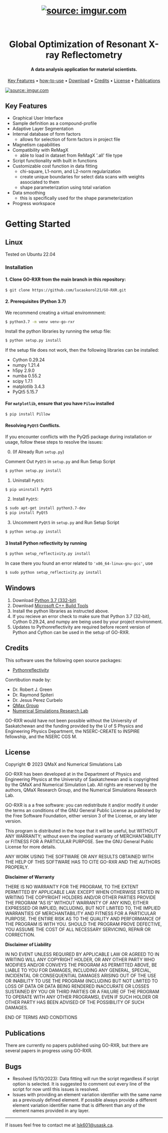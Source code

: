 <h1 align="center">
  <a href="https://imgur.com/3ZJbg84"><img src="https://i.imgur.com/3ZJbg84.jpg" title="source: imgur.com" /></a>
</h1>

<h1 align="center">
  <br>
  Global Optimization of Resonant X-ray Reflectometry
  <br>
</h1>

<h4 align="center">A data analysis application for material scientists.</h4>

<p align="center">
  <a href="#key-features">Key Features</a> •
  <a href="#install">how-to-use</a> •
  <a href="#download">Download</a> •
  <a href="#credits">Credits</a> •
  <a href="#license">License</a> •
  <a href="#publications">Publications</a> 
</p>

<a href="https://imgur.com/kPS6E3D"><img src="https://i.imgur.com/kPS6E3D.jpg" title="source: imgur.com" /></a>

## Key Features

* Graphical User Interface
* Sample definition as a compound-profile
* Adaptive Layer Segmentation
* Internal database of form factors
  - allows for selection of form factors in project file
* Magnetism capabilities
* Compatibility with ReMagX
  - able to load in dataset from ReMagX '.all' file type
* Script functionality with built in functions
* Customizable cost function in data fitting
  - chi-square, L1-norm, and L2-norm regularization
  - create unique boundaries for select data scans with weights associated to them
  - shape parameterization using total variation
* Data smoothing
  - this is specifically used for the shape parameterization
* Progress workspace


# Getting Started

## Linux

Tested on Ubuntu 22.04

### Installation

#### 1. Clone GO-RXR from the main branch in this repository:
```bash
$ git clone https://github.com/lucaskorol21/GO-RXR.git
```

#### 2. Prerequisites (Python 3.7)

We recommend creating a virtual enviromnment:

```bash
$ python3.7 -m venv venv-go-rxr
```

Install the python libraries by running the setup file:

```bash
$ python setup.py install
```

If the setup file does not work, then the following libraries can be installed:

* Cython 0.29.24
* numpy 1.21.4
* h5py 2.9.0
* numba 0.55.2
* scipy 1.7.1
* matplotlib 3.4.3
* PyQt5 5.15.7

#### For `matplotlib`, ensure that you have `Pilow` installed
```bash
$ pip install Pillow
```

#### Resolving `PyQt5` Conflicts.

If you encounter conflicts with the PyQt5 package during installation or usage, follow these steps to resolve the issues:

0. (If Already Run `setup.py`)

Comment Out `PyQt5` in `setup.py` and Run Setup Script
```bash
$ python setup.py install
```

1. Uninstall `PyQt5`:
```bash
$ pip uninstall PyQt5
```

2. Install `PyQt5`:
```bash
$ sudo apt-get install python3.7-dev
$ pip install PyQt5
```

3. Uncomment `PyQt5` in `setup.py` and Run Setup Script
```bash
$ python setup.py install
```

#### 3 Install Python reflectivity by running
```bash
$ python setup_reflectivity.py install
```

In case there you found an error related to `'x86_64-linux-gnu-gcc'`, use
```bash
$ sudo python setup_reflectivity.py install
```


## Windows

1. Download [Python 3.7 (332-bit)](https://www.python.org/downloads/release/python-370/)
2. Download [Microsoft C++ Build Tools](https://visualstudio.microsoft.com/visual-cpp-build-tools/)
4. Install the python libraries as instructed above.
5. If you recieve an error check to make sure that Python 3.7 (32-bit), Cython 0.29.24, and numpy are being used by your project environment.
6. Updates to Pythonreflectivity are required before recent version of Python and Cython can be used in the setup of GO-RXR.


## Credits

This software uses the following open source packages:
- [Pythonreflectivity](https://github.com/malaclypseII/PyXMRTool.git)

Conrtibution made by:
 - Dr. Robert J. Green
 - Dr. Raymond Spiteri
 - Dr. Jesus Perez Curbelo
 - [QMax Group](https://research-groups.usask.ca/qmax/)
 - [Numerical Simulations Research Lab](https://simlab.usask.ca/)

GO-RXR would have not been possible without the University of Saskatchewan and the funding provided by the U of S Physics and Engineering Physics Department, the NSERC-CREATE to INSPIRE fellowship, and the NSERC CGS M.

## License
Copyright © 2023 QMaX and Numerical Simulations Lab

GO-RXR has been developed at in the Department of Physics and Engineering Physics at the University of Saskatchewan and is copyrighted by the QMaX and Numerical Simulation Lab. All rights are reserved by the authors, QMaX Research Group, and the Numerical Simulations Research Lab. 

GO-RXR is a a free software: you can redistribute it and/or modify it under the terms an conditions of the GNU General Public License as published by the Free Software Foundation, either version 3 of the License, or any later version.

This program is distributed in the hope that it will be useful, but WITHOUT ANY WARRANTY; without even the implied warranty of MERCHANTABILITY or FITNESS FOR A PARTICULAR PURPOSE.  See the GNU General Public License for more details.

ANY WORK USING THE SOFTWARE OR ANY RESULTS OBTAINED WITH THE HELP OF THIS SOFTWARE HAS TO CITE GO-RXR AND THE AUTHORS PROPERLY.

**Disclaimer of Warranty**

THERE IS NO WARRANTY FOR THE PROGRAM, TO THE EXTENT PERMITTED BY APPLICABLE LAW. EXCEPT WHEN OTHERWISE STATED IN WRITING THE COPYRIGHT HOLDERS AND/OR OTHER PARTIES PROVIDE THE PROGRAM “AS IS” WITHOUT WARRANTY OF ANY KIND, EITHER EXPRESSED OR IMPLIED, INCLUDING, BUT NOT LIMITED TO, THE IMPLIED WARRANTIES OF MERCHANTABILITY AND FITNESS FOR A PARTICULAR PURPOSE. THE ENTIRE RISK AS TO THE QUALITY AND PERFORMANCE OF THE PROGRAM IS WITH YOU. SHOULD THE PROGRAM PROVE DEFECTIVE, YOU ASSUME THE COST OF ALL NECESSARY SERVICING, REPAIR OR CORRECTION.

**Disclaimer of Liability**

IN NO EVENT UNLESS REQUIRED BY APPLICABLE LAW OR AGREED TO IN WRITING WILL ANY COPYRIGHT HOLDER, OR ANY OTHER PARTY WHO MODIFIES AND/OR CONVEYS THE PROGRAM AS PERMITTED ABOVE, BE LIABLE TO YOU FOR DAMAGES, INCLUDING ANY GENERAL, SPECIAL, INCIDENTAL OR CONSEQUENTIAL DAMAGES ARISING OUT OF THE USE OR INABILITY TO USE THE PROGRAM (INCLUDING BUT NOT LIMITED TO LOSS OF DATA OR DATA BEING RENDERED INACCURATE OR LOSSES SUSTAINED BY YOU OR THIRD PARTIES OR A FAILURE OF THE PROGRAM TO OPERATE WITH ANY OTHER PROGRAMS), EVEN IF SUCH HOLDER OR OTHER PARTY HAS BEEN ADVISED OF THE POSSIBILITY OF SUCH DAMAGES.

END OF TERMS AND CONDITIONS

## Publications

There are currently no papers published using GO-RXR, but there are several papers in progress using GO-RXR.

## Bugs
* Resolved (5/10/2023): Data fitting will run the script regardless if script option is selected. It is suggested to comment out every line of the script for now until this issues is resolved.
* Issues with providing an element variation identifier with the same name as a previously defined element. If possible always provide a different element variation identifier name that is different than any of the element names provided in any layer.

---

If issues feel free to contact me at lsk601@usask.ca.


